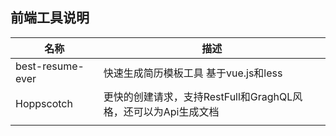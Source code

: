 ## 前端工具说明

| 名称             | 描述                                                         |
| ---------------- | ------------------------------------------------------------ |
| best-resume-ever | 快速生成简历模板工具 基于vue.js和less                        |
| Hoppscotch       | 更快的创建请求，支持RestFull和GraghQL风格，还可以为Api生成文档 |
|                  |   